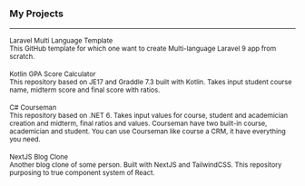 <div align="left">
    <h3>My Projects</h3>
    <hr/>
    <div>
        <small>Laravel Multi Language Template</small>
        <br/>
        <small>This GitHub template for which one want to create Multi-language Laravel 9 app from scratch.</small>
    </div>
    <br/>
    <div>
        <small>Kotlin GPA Score Calculator</small>
        <br/>
        <small>This repository based on JE17 and Graddle 7.3 built with Kotlin. Takes input student course name, midterm score and final score with ratios.</small>
    </div>
    <br/>
    <div>
        <small>C# Courseman</small>
        <br/>
        <small>This repository based on .NET 6. Takes input values for course, student and academician creation and midterm, final ratios and values. Courseman have two built-in course, academician and student. You can use Courseman like course a CRM, it have everything you need.</small>
    </div>
    <br/>
    <div>
        <small>NextJS Blog Clone</small>
        <br/>
        <small>Another blog clone of some person. Built with NextJS and TailwindCSS. This repository purposing to true component system of React.</small>
    </div>
</div>
